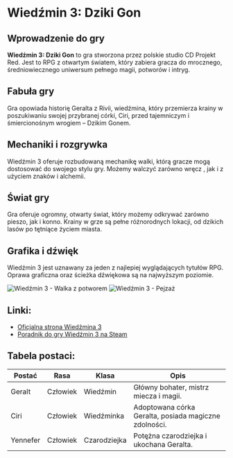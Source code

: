 # Wiedźmin 3: Dziki Gon

## Wprowadzenie do gry

**Wiedźmin 3: Dziki Gon** to gra stworzona przez polskie studio CD Projekt Red. Jest to RPG z otwartym światem, który zabiera gracza do mrocznego, średniowiecznego uniwersum pełnego magii, potworów i intryg.

## Fabuła gry

Gra opowiada historię Geralta z Rivii, wiedźmina, który przemierza krainy w poszukiwaniu swojej przybranej córki, Ciri, przed tajemniczym i śmiercionośnym wrogiem – Dzikim Gonem.

## Mechaniki i rozgrywka

Wiedźmin 3 oferuje rozbudowaną mechanikę walki, którą gracze mogą dostosować do swojego stylu gry. Możemy walczyć zarówno wręcz , jak i z użyciem znaków i alchemii.

## Świat gry

Gra oferuje ogromny, otwarty świat, który możemy odkrywać zarówno pieszo, jak i konno. Krainy w grze są pełne różnorodnych lokacji, od dzikich lasów po tętniące życiem miasta.

## Grafika i dźwięk

Wiedźmin 3 jest uznawany za jeden z najlepiej wyglądających tytułów RPG. Oprawa graficzna oraz ścieżka dźwiękowa są na najwyższym poziomie.

![Wiedźmin 3 - Walka z potworem](https://cdn01.dziennikwschodni.pl/media/news/2015/2015-05/f41ec1102a4d37e6a2f0a53a3b6fddd7.jpg)
![Wiedźmin 3 - Pejzaż](https://www.gry-online.pl/Galeria/Html/Poradniki/1615/810292156.jpg)

## Linki:
- [Oficjalna strona Wiedźmina 3](https://www.thewitcher.com/en/witcher3)
- [Poradnik do gry Wiedźmin 3 na Steam](https://store.steampowered.com/app/292030/The_Witcher_3_Wild_Hunt/)

## Tabela postaci:
| Postać        | Rasa         | Klasa      | Opis                                            |
|---------------|--------------|------------|------------------------------------------------|
| Geralt        | Człowiek     | Wiedźmin   | Główny bohater, mistrz miecza i magii.         |
| Ciri          | Człowiek     | Wiedźminka | Adoptowana córka Geralta, posiada magiczne zdolności. |
| Yennefer      | Człowiek     | Czarodziejka | Potężna czarodziejka i ukochana Geralta.      |
